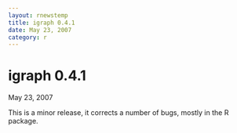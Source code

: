 ```yaml
---
layout: rnewstemp
title: igraph 0.4.1
date: May 23, 2007
category: r
---
```


igraph 0.4.1
=========

May 23, 2007

This is a minor release, it corrects a number of bugs, mostly in the 
R package.
